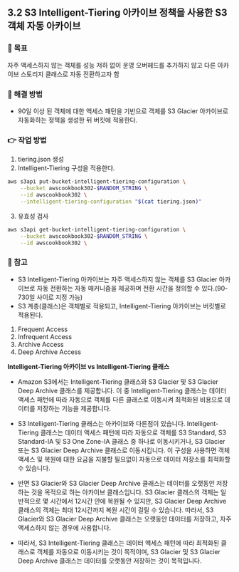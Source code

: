 ## 3.2 S3 Intelligent-Tiering 아카이브 정책을 사용한 S3 객체 자동 아카이브

### 🎯 목표

자주 액세스하지 않는 객체를 성능 저하 없이 운영 오버헤드를 추가하지 않고 다른 아카이브 스토리지 클래스로 자동 전환하고자 함

### 🤔 해결 방법

- 90일 이상 된 객체에 대한 액세스 패턴을 기반으로 객체를 S3 Glacier 아카이브로 자동화하는 정책을 생성한 뒤 버킷에 적용한다.

### 👉 작업 방법

1. tiering.json 생성
2. Intelligent-Tiering 구성을 적용한다.

```bash
aws s3api put-bucket-intelligent-tiering-configuration \
    --bucket awscookbook302-$RANDOM_STRING \
    --id awscookbook302 \
    --intelligent-tiering-configuration "$(cat tiering.json)"
```

3. 유효성 검사

```bash
aws s3api get-bucket-intelligent-tiering-configuration \
    --bucket awscookbook302-$RANDOM_STRING \
    --id awscookbook302 \
```

### 🤗 참고

- S3 Intelligent-Tiering 아카이브는 자주 액세스하지 않는 객체를 S3 Glacier 아카이브로 자동 전환하는 자동 매커니즘을 제공하며 전환 시간을 정의할 수 있다.(90-730일 사이로 지정 가능)
- S3 계층(클래스)은 객체별로 적용되고, Intelligent-Tiering 아카이브는 버킷별로 적용된다.

1. Frequent Access
2. Infrequent Access
3. Archive Access
4. Deep Archive Access

**Intelligent-Tiering 아카이브 vs Intelligent-Tiering 클래스**

- Amazon S3에서는 Intelligent-Tiering 클래스와 S3 Glacier 및 S3 Glacier Deep Archive 클래스를 제공합니다. 이 중 Intelligent-Tiering 클래스는 데이터 액세스 패턴에 따라 자동으로 객체를 다른 클래스로 이동시켜 최적화된 비용으로 데이터를 저장하는 기능을 제공합니다.

- S3 Intelligent-Tiering 클래스는 아카이브와 다른점이 있습니다. Intelligent-Tiering 클래스는 데이터 액세스 패턴에 따라 자동으로 객체를 S3 Standard, S3 Standard-IA 및 S3 One Zone-IA 클래스 중 하나로 이동시키거나, S3 Glacier 또는 S3 Glacier Deep Archive 클래스로 이동시킵니다. 이 구성을 사용하면 객체 액세스 및 복원에 대한 요금을 지불할 필요없이 자동으로 데이터 저장소를 최적화할 수 있습니다.

- 반면 S3 Glacier와 S3 Glacier Deep Archive 클래스는 데이터를 오랫동안 저장하는 것을 목적으로 하는 아카이브 클래스입니다. S3 Glacier 클래스의 객체는 일반적으로 몇 시간에서 12시간 안에 복원될 수 있지만, S3 Glacier Deep Archive 클래스의 객체는 최대 12시간까지 복원 시간이 걸릴 수 있습니다. 따라서, S3 Glacier와 S3 Glacier Deep Archive 클래스는 오랫동안 데이터를 저장하고, 자주 액세스하지 않는 경우에 사용합니다.

- 따라서, S3 Intelligent-Tiering 클래스는 데이터 액세스 패턴에 따라 최적화된 클래스로 객체를 자동으로 이동시키는 것이 목적이며, S3 Glacier 및 S3 Glacier Deep Archive 클래스는 데이터를 오랫동안 저장하는 것이 목적입니다.
